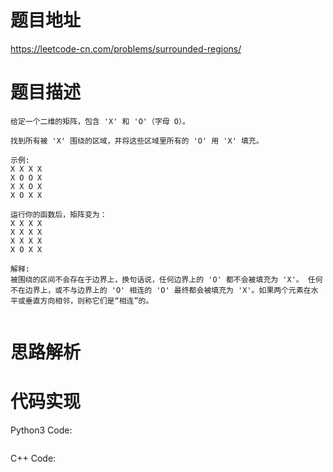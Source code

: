 # **题目地址**
https://leetcode-cn.com/problems/surrounded-regions/
# **题目描述**
```
给定一个二维的矩阵，包含 'X' 和 'O'（字母 O）。

找到所有被 'X' 围绕的区域，并将这些区域里所有的 'O' 用 'X' 填充。

示例:
X X X X
X O O X
X X O X
X O X X

运行你的函数后，矩阵变为：
X X X X
X X X X
X X X X
X O X X

解释:
被围绕的区间不会存在于边界上，换句话说，任何边界上的 'O' 都不会被填充为 'X'。 任何不在边界上，或不与边界上的 'O' 相连的 'O' 最终都会被填充为 'X'。如果两个元素在水平或垂直方向相邻，则称它们是“相连”的。


```
# **思路解析**
# **代码实现**
Python3 Code:
```

```
C++ Code:
```

```
